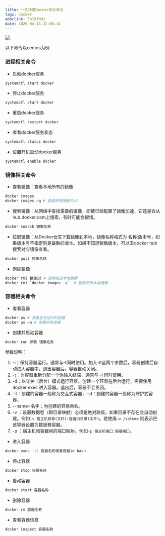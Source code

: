 ```yaml
---
title: 一文读懂Docker相关命令
tags: docker
abbrlink: 3b19f091
date: 2020-04-13 22:05:14
---
```


![](https://halo-1257208482.image.myqcloud.com/202204051744892.jpeg!webp)

<!--more-->

以下命令以centos为例

### 进程相关命令

- 启动docker服务

```bash
systemctl start docker
```

- 停止docker服务

```bash
systemctl start docker
```

- 重启docker服务

```bash
systemctl restart docker
```

- 查看docker服务状态

```bash
systemctl status docker
```

- 设置开机启动docker服务

```bash
systemctl enable docker
```

### 镜像相关命令

- 查看镜像：查看本地所有的镜像

```bash
docker images
docker images –q # 查看所用镜像的id
```

- 搜索镜像：从网络中查找需要的镜像，即使已经配置了镜像加速，它还是会从hub.docker.com上搜索，有时可能会很慢。

```bash
docker search 镜像名称
```

- 拉取镜像：从Docker仓库下载镜像到本地，镜像名称格式为 名称:版本号，如果版本号不指定则是最新的版本。如果不知道镜像版本，可以去docker hub 搜索对应镜像查看。

```bash
docker pull 镜像名称
```

- 删除镜像

```bash
docker rmi 镜像id # 删除指定本地镜像
docker rmi `docker images -q`  # 删除所有本地镜像
```

### 容器相关命令

- 查看容器

```bash
docker ps # 查看正在运行的容器
docker ps –a # 查看所有容器
```

- 创建并启动容器

```bash
docker run 参数 镜像名称
```

参数说明：

1. -i：保持容器运行。通常与-t同时使用。加入-it这两个参数后，容器创建后自动进入容器中，退出容器后，容器自动关闭。
2. -t：为容器重新分配一个伪输入终端，通常与 -i 同时使用。
3. -d：以守护（后台）模式运行容器。创建一个容器在后台运行，需要使用docker exec 进入容器。退出后，容器不会关闭。
4. -it：创建的容器一般称为交互式容器，-id：创建的容器一般称为守护式容器。
5. --name=名字：为创建的容器命名。
6. -v ：设置数据卷（即目录映射）必须是绝对路径，如果目录不存在会自动创建。例如`-v 宿主机目录(文件):容器内目录(文件)`。若使用`–v /volume` 则表示把该容器设置为数据卷容器。
7. -p ：宿主机和容器间的端口映射。例如`-p 宿主机端口:容器端口`。

- 进入容器

```bash
docker exec -it 容器名称或者容器id bash 
```

- 停止容器

```bash
docker stop 容器名称
```

- 启动容器

```bash
docker start 容器名称
```

- 删除容器

```bash
docker rm 容器名称
```

- 查看容器信息

```bash
docker inspect 容器名称
```

